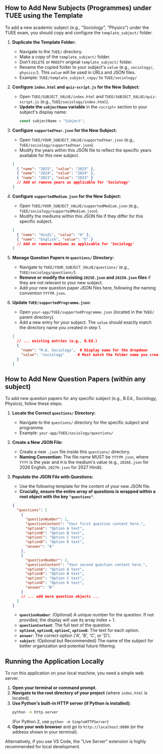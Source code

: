 ## How to Add New Subjects (Programmes) under TUEE using the Template

To add a new academic subject (e.g., "Sociology", "Physics") under the TUEE exam, you should copy and configure the `template_subject/` folder.

1.  **Duplicate the Template Folder:**

    - Navigate to the `TUEE/` directory.
    - Make a copy of the `template_subject/` folder.
    - Don't `DELETE` or `MODIFY` original `template_subject/` folder.
    - Rename the copied folder to your subject's `value` (e.g., `sociology/`, `physics/`). This `value` will be used in URLs and JSON files.
    - Example: `TUEE/template_subject_copy/` to `TUEE/sociology/`

2.  **Configure `index.html` and `quiz-script.js` for the New Subject:**

    - Open `TUEE/SUBJECT_VALUE/index.html` and `TUEE/SUBJECT_VALUE/quiz-script.js` (e.g., `TUEE/sociology/index.html`).
    - **Update the `subjectName` variable** in the `<script>` section to your subject's display name:
      ```javascript
      const subjectName = "Subject";
      ```

3.  **Configure `supportedYear.json` for the New Subject:**

    - Open `TUEE/YOUR_SUBJECT_VALUE/supportedYear.json` (e.g., `TUEE/sociology/supportedYear.json`).
    - Modify the years within this JSON file to reflect the specific years available for this new subject.

    ```json
    [
      { "name": "2025", "value": "2025" },
      { "name": "2024", "value": "2024" },
      { "name": "2023", "value": "2023" }
      // Add or remove years as applicable for 'Sociology'
    ]
    ```

4.  **Configure `supportedMedium.json` for the New Subject:**

    - Open `TUEE/YOUR_SUBJECT_VALUE/supportedMedium.json` (e.g., `TUEE/sociology/supportedMedium.json`).
    - Modify the mediums within this JSON file if they differ for this specific subject.

    ```json
    [
      { "name": "Hindi", "value": "H" },
      { "name": "English", "value": "E" }
      // Add or remove mediums as applicable for 'Sociology'
    ]
    ```

5.  **Manage Question Papers in `questions/` Directory:**

    - Navigate to `TUEE/YOUR_SUBJECT_VALUE/questions/` (e.g., `TUEE/sociology/questions/`).
    - **Remove or modify the existing `2025E.json` and `2025H.json` files** if they are not relevant to your new subject.
    - Add your new question paper JSON files here, following the naming convention `YYYYM.json`.

6.  **Update `TUEE/supportedProgramme.json`:**
    - Open `your-app/TUEE/supportedProgramme.json` (located in the `TUEE/` parent directory).
    - Add a new entry for your subject. The `value` should exactly match the directory name you created in step 1.
    ```json
    [
      // ... existing entries (e.g., B.Ed.)
      {
        "name": "M.A. Sociology",  # Display name for the dropdown
        "value": "sociology"      # Must match the folder name you created
      }
    ]
    ```

## How to Add New Question Papers (within any subject)

To add new question papers for any specific subject (e.g., B.Ed., Sociology, Physics), follow these steps:

1.  **Locate the Correct `questions/` Directory:**

    - Navigate to the `questions/` directory for the specific subject and programme.
    - Example: `your-app/TUEE/sociology/questions/`

2.  **Create a New JSON File:**

    - Create a new `.json` file inside this `questions/` directory.
    - **Naming Convention:** The file name MUST be `YYYYM.json`, where `YYYY` is the year and `M` is the medium's value (e.g., `2026E.json` for 2026 English, `2027H.json` for 2027 Hindi).

3.  **Populate the JSON File with Questions:**

    - Use the following template for the content of your new JSON file.
    - **Crucially, ensure the entire array of questions is wrapped within a root object with the key `"questions"`**.

    ```json
    {
      "questions": [
        {
          "questionNumber": 1,
          "questionContent": "Your first question content here.",
          "optionA": "Option A text",
          "optionB": "Option B text",
          "optionC": "Option C text",
          "optionD": "Option D text",
          "answer": "A"
        },
        {
          "questionNumber": 2,
          "questionContent": "Your second question content here.",
          "optionA": "Option A text",
          "optionB": "Option B text",
          "optionC": "Option C text",
          "optionD": "Option D text",
          "answer": "B"
        }
        // ... add more question objects ...
      ]
    }
    ```

    - **`questionNumber`**: (Optional) A unique number for the question. If not provided, the display will use its array index + 1.
    - **`questionContent`**: The full text of the question.
    - **`optionA`, `optionB`, `optionC`, `optionD`**: The text for each option.
    - **`answer`**: The correct option ('A', 'B', 'C', or 'D').
    - **`subject`**: (Optional but Recommended) The name of the subject for better organization and potential future filtering.

## Running the Application Locally

To run this application on your local machine, you need a simple web server.

1.  **Open your terminal or command prompt.**
2.  **Navigate to the root directory of your project** (where `index.html` is located).
3.  **Use Python's built-in HTTP server (if Python is installed):**
    ```bash
    python -m http.server
    ```
    (For Python 2, use `python -m SimpleHTTPServer`)
4.  **Open your web browser** and go to `http://localhost:8000` (or the address shown in your terminal).

Alternatively, if you use VS Code, the "Live Server" extension is highly recommended for local development.
